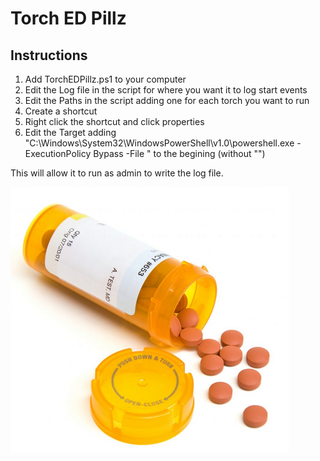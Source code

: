 # Torch ED Pillz
## Instructions

1. Add TorchEDPillz.ps1 to your computer
2. Edit the Log file in the script for where you want it to log start events
3. Edit the Paths in the script adding one for each torch you want to run
4. Create a shortcut 
5. Right click the shortcut and click properties
6. Edit the Target adding "C:\Windows\System32\WindowsPowerShell\v1.0\powershell.exe -ExecutionPolicy Bypass -File " to the begining (without "")

This will allow it to run as admin to write the log file.

![Torch ED Pillz](https://github.com/AnthonyWalz/TorchEDPillz/blob/main/TorchEDPillz.PNG)
